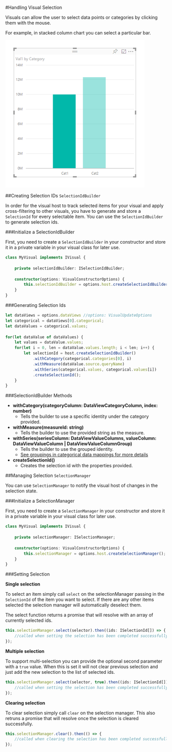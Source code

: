 #Handling Visual Selection

Visuals can allow the user to select data points or categories by clicking them with the mouse.

For example, in stacked column chart you can select a particular bar.

![Stacked Column Chart Selection](../images/StackedColumnSelected.png)

##Creating Selection IDs `SelectionIdBuilder`

In order for the visual host to track selected items for your visual and apply cross-filtering to other visuals, you have to generate and store a `SelectionId` for every selectable item. You can use the `SelectionIdBuilder` to generate selection ids.

###Initialize a SelectionIdBuilder

First, you need to create a `SelectionIdBuilder` in your constructor and store it in a private variable in your visual class for later use.

```typescript
class MyVisual implements IVisual {
    
    private selectionIdBuilder: ISelectionIdBuilder;
    
    constructor(options: VisualConstructorOptions) {
        this.selectionIdBuilder = options.host.createSelectionIdBuilder();
    }
}
```

###Generating Selection Ids

```typescript
let dataViews = options.dataViews //options: VisualUpdateOptions
let categorical = dataViews[0].categorical;
let dataValues = categorical.values;

for(let dataValue of dataValues) {
    let values = dataValue.values;
    for(let i = 0, len = dataValue.values.length; i < len; i++) {
        let selectionId = host.createSelectionIdBuilder()
            .withCategory(categorical.categories[0], i)
            .withMeasure(dataValue.source.queryName)
            .withSeries(categorical.values, categorical.values[i])
            .createSelectionId();
    }
}
```

###SelectionIdBuilder Methods
* **withCategory(categoryColumn: DataViewCategoryColumn, index: number)**
    * Tells the builder to use a specific identity under the category provided.
* **withMeasure(measureId: string)**
    * Tells the builder to use the provided string as the measure.
* **withSeries(seriesColumn: DataViewValueColumns, valueColumn: DataViewValueColumn | DataViewValueColumnGroup)**
    * Tells the builder to use the grouped identity.
    * [See groupings in categorical data mappings for more details](../Capabilities/DataViewMappings.md)
* **createSelectionId()**
    * Creates the selection id with the properties provided.

##Managing Selection `SelectionManager`

You can use `SelectionManager` to notify the visual host of changes in the selection state. 

###Initialize a SelectionManager

First, you need to create a `SelectionManager` in your constructor and store it in a private variable in your visual class for later use.

```typescript
class MyVisual implements IVisual {
    
    private selectionManager: ISelectionManager;
    
    constructor(options: VisualConstructorOptions) {
        this.selectionManager = options.host.createSelectionManager();
    }
}
```

###Setting Selection

**Single selection**

To select an item simply call `select` on the selectionManager passing in the `SelectionId` of the item you want to select. If there are any other items selected the selection manager will automatically deselect them.

The select function returns a promise that will resolve with an array of currently selected ids.

```typescript
this.selectionManager.select(selector).then((ids: ISelectionId[]) => {
    //called when setting the selection has been completed successfully
});
```

**Multiple selection**

To support multi-selection you can provide the optional second parameter with a `true` value. When this is set it will not clear previous selection and just add the new selection to the list of selected ids. 

```typescript
this.selectionManager.select(selector, true).then((ids: ISelectionId[]) => {
    //called when setting the selection has been completed successfully
});
```

**Clearing selection**

To clear selection simply call `clear` on the selection manager. This also retruns a promise that will resolve once the selection is cleared successfully.

```typescript
this.selectionManager.clear().then(() => {
    //called when clearing the selection has been completed successfully
});
```